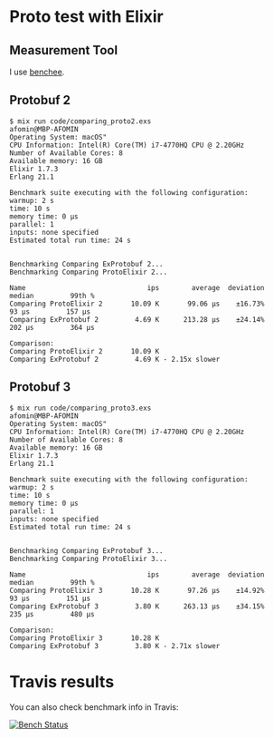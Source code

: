 # Proto test with Elixir



## Measurement Tool

I use [benchee](https://github.com/PragTob/benchee).

## Protobuf 2
```
$ mix run code/comparing_proto2.exs                                           afomin@MBP-AFOMIN
Operating System: macOS"
CPU Information: Intel(R) Core(TM) i7-4770HQ CPU @ 2.20GHz
Number of Available Cores: 8
Available memory: 16 GB
Elixir 1.7.3
Erlang 21.1

Benchmark suite executing with the following configuration:
warmup: 2 s
time: 10 s
memory time: 0 μs
parallel: 1
inputs: none specified
Estimated total run time: 24 s


Benchmarking Comparing ExProtobuf 2...
Benchmarking Comparing ProtoElixir 2...

Name                              ips        average  deviation         median         99th %
Comparing ProtoElixir 2       10.09 K       99.06 μs    ±16.73%          93 μs         157 μs
Comparing ExProtobuf 2         4.69 K      213.28 μs    ±24.14%         202 μs         364 μs

Comparison: 
Comparing ProtoElixir 2       10.09 K
Comparing ExProtobuf 2         4.69 K - 2.15x slower
```

## Protobuf 3
```
$ mix run code/comparing_proto3.exs                                           afomin@MBP-AFOMIN
Operating System: macOS"
CPU Information: Intel(R) Core(TM) i7-4770HQ CPU @ 2.20GHz
Number of Available Cores: 8
Available memory: 16 GB
Elixir 1.7.3
Erlang 21.1

Benchmark suite executing with the following configuration:
warmup: 2 s
time: 10 s
memory time: 0 μs
parallel: 1
inputs: none specified
Estimated total run time: 24 s


Benchmarking Comparing ExProtobuf 3...
Benchmarking Comparing ProtoElixir 3...

Name                              ips        average  deviation         median         99th %
Comparing ProtoElixir 3       10.28 K       97.26 μs    ±14.92%          93 μs         151 μs
Comparing ExProtobuf 3         3.80 K      263.13 μs    ±34.15%         235 μs         480 μs

Comparison: 
Comparing ProtoElixir 3       10.28 K
Comparing ExProtobuf 3         3.80 K - 2.71x slower
```

# Travis results

You can also check benchmark info in Travis:

[![Bench Status](https://travis-ci.org/llxff/ex_proto_test.svg?branch=master)](https://travis-ci.org/llxff/ex_proto_test)
